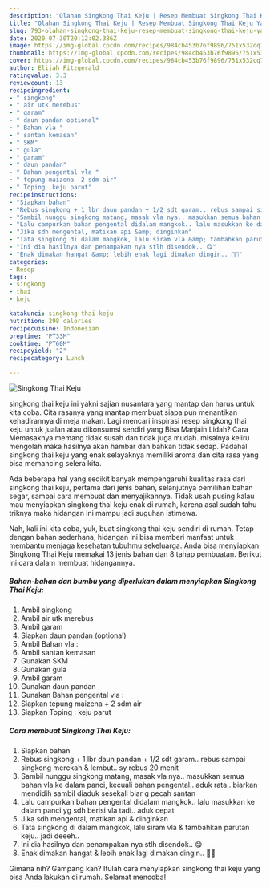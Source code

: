 ```yaml
---
description: "Olahan Singkong Thai Keju | Resep Membuat Singkong Thai Keju Yang Bikin Ngiler"
title: "Olahan Singkong Thai Keju | Resep Membuat Singkong Thai Keju Yang Bikin Ngiler"
slug: 793-olahan-singkong-thai-keju-resep-membuat-singkong-thai-keju-yang-bikin-ngiler
date: 2020-07-30T20:12:02.386Z
image: https://img-global.cpcdn.com/recipes/984cb453b76f9896/751x532cq70/singkong-thai-keju-foto-resep-utama.jpg
thumbnail: https://img-global.cpcdn.com/recipes/984cb453b76f9896/751x532cq70/singkong-thai-keju-foto-resep-utama.jpg
cover: https://img-global.cpcdn.com/recipes/984cb453b76f9896/751x532cq70/singkong-thai-keju-foto-resep-utama.jpg
author: Elijah Fitzgerald
ratingvalue: 3.3
reviewcount: 13
recipeingredient:
- " singkong"
- " air utk merebus"
- " garam"
- " daun pandan optional"
- " Bahan vla "
- " santan kemasan"
- " SKM"
- " gula"
- " garam"
- " daun pandan"
- " Bahan pengental vla "
- " tepung maizena  2 sdm air"
- " Toping  keju parut"
recipeinstructions:
- "Siapkan bahan"
- "Rebus singkong + 1 lbr daun pandan + 1/2 sdt garam.. rebus sampai singkong merekah &amp; lembut.. sy rebus 20 menit"
- "Sambil nunggu singkong matang, masak vla nya.. masukkan semua bahan vla ke dalam panci, kecuali bahan pengental.. aduk rata.. biarkan mendidih sambil diaduk sesekali biar g pecah santan"
- "Lalu campurkan bahan pengental didalam mangkok.. lalu masukkan ke dalam panci yg sdh berisi vla tadi.. aduk cepat"
- "Jika sdh mengental, matikan api &amp; dinginkan"
- "Tata singkong di dalam mangkok, lalu siram vla &amp; tambahkan parutan keju.. jadi deeeh.."
- "Ini dia hasilnya dan penampakan nya stlh disendok.. 😋"
- "Enak dimakan hangat &amp; lebih enak lagi dimakan dingin.. 🤤😋"
categories:
- Resep
tags:
- singkong
- thai
- keju

katakunci: singkong thai keju 
nutrition: 298 calories
recipecuisine: Indonesian
preptime: "PT33M"
cooktime: "PT60M"
recipeyield: "2"
recipecategory: Lunch

---
```



![Singkong Thai Keju](https://img-global.cpcdn.com/recipes/984cb453b76f9896/751x532cq70/singkong-thai-keju-foto-resep-utama.jpg)


singkong thai keju ini yakni sajian nusantara yang mantap dan harus untuk kita coba. Cita rasanya yang mantap membuat siapa pun menantikan kehadirannya di meja makan.
Lagi mencari inspirasi resep singkong thai keju untuk jualan atau dikonsumsi sendiri yang Bisa Manjain Lidah? Cara Memasaknya memang tidak susah dan tidak juga mudah. misalnya keliru mengolah maka hasilnya akan hambar dan bahkan tidak sedap. Padahal singkong thai keju yang enak selayaknya memiliki aroma dan cita rasa yang bisa memancing selera kita.

Ada beberapa hal yang sedikit banyak mempengaruhi kualitas rasa dari singkong thai keju, pertama dari jenis bahan, selanjutnya pemilihan bahan segar, sampai cara membuat dan menyajikannya. Tidak usah pusing kalau mau menyiapkan singkong thai keju enak di rumah, karena asal sudah tahu triknya maka hidangan ini mampu jadi suguhan istimewa.




Nah, kali ini kita coba, yuk, buat singkong thai keju sendiri di rumah. Tetap dengan bahan sederhana, hidangan ini bisa memberi manfaat untuk membantu menjaga kesehatan tubuhmu sekeluarga. Anda bisa menyiapkan Singkong Thai Keju memakai 13 jenis bahan dan 8 tahap pembuatan. Berikut ini cara dalam membuat hidangannya.

<!--inarticleads1-->

##### Bahan-bahan dan bumbu yang diperlukan dalam menyiapkan Singkong Thai Keju:

1. Ambil  singkong
1. Ambil  air utk merebus
1. Ambil  garam
1. Siapkan  daun pandan (optional)
1. Ambil  Bahan vla :
1. Ambil  santan kemasan
1. Gunakan  SKM
1. Gunakan  gula
1. Ambil  garam
1. Gunakan  daun pandan
1. Gunakan  Bahan pengental vla :
1. Siapkan  tepung maizena + 2 sdm air
1. Siapkan  Toping : keju parut




<!--inarticleads2-->

##### Cara membuat Singkong Thai Keju:

1. Siapkan bahan
1. Rebus singkong + 1 lbr daun pandan + 1/2 sdt garam.. rebus sampai singkong merekah &amp; lembut.. sy rebus 20 menit
1. Sambil nunggu singkong matang, masak vla nya.. masukkan semua bahan vla ke dalam panci, kecuali bahan pengental.. aduk rata.. biarkan mendidih sambil diaduk sesekali biar g pecah santan
1. Lalu campurkan bahan pengental didalam mangkok.. lalu masukkan ke dalam panci yg sdh berisi vla tadi.. aduk cepat
1. Jika sdh mengental, matikan api &amp; dinginkan
1. Tata singkong di dalam mangkok, lalu siram vla &amp; tambahkan parutan keju.. jadi deeeh..
1. Ini dia hasilnya dan penampakan nya stlh disendok.. 😋
1. Enak dimakan hangat &amp; lebih enak lagi dimakan dingin.. 🤤😋




Gimana nih? Gampang kan? Itulah cara menyiapkan singkong thai keju yang bisa Anda lakukan di rumah. Selamat mencoba!
